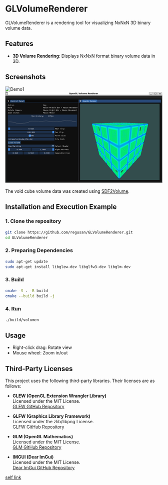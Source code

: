 # GLVolumeRenderer

GLVolumeRenderer is a rendering tool for visualizing NxNxN 3D binary volume data.


## Features
*   **3D Volume Rendering**: Displays NxNxN format binary volume data in 3D.

## Screenshots
![Demo1](/Document/Demo-1.gif)
![Demo2](/Document/Demo-2.png)

The void cube volume data was created using [SDF2Volume](https://github.com/regusan/SDF2Volume).

## Installation and Execution Example

### 1. Clone the repository

```bash
git clone https://github.com/regusan/GLVolumeRenderer.git
cd GLVolumeRenderer
```

### 2. Preparing Dependencies

```bash
sudo apt-get update
sudo apt-get install libglew-dev libglfw3-dev libglm-dev
```

### 3. Build
```bash
cmake -S . -B build
cmake --build build -j
```
### 4. Run


```bash
./build/volumen
```
## Usage
* Right-click drag: Rotate view
* Mouse wheel: Zoom in/out

## Third-Party Licenses

This project uses the following third-party libraries. Their licenses are as follows:

- **GLEW (OpenGL Extension Wrangler Library)**  
  Licensed under the MIT License.  
  [GLEW GitHub Repository](https://github.com/nigels-com/glew)  

- **GLFW (Graphics Library Framework)**  
  Licensed under the zlib/libpng License.  
  [GLFW GitHub Repository](https://github.com/glfw/glfw)  

- **GLM (OpenGL Mathematics)**  
  Licensed under the MIT License.  
  [GLM GitHub Repository](https://github.com/g-truc/glm)  

- **IMGUI (Dear ImGui)**  
  Licensed under the MIT License.  
  [Dear ImGui GitHub Repository](https://github.com/ocornut/imgui)  


[self link](https://github.com/regusan/GLVolumeRenderer)